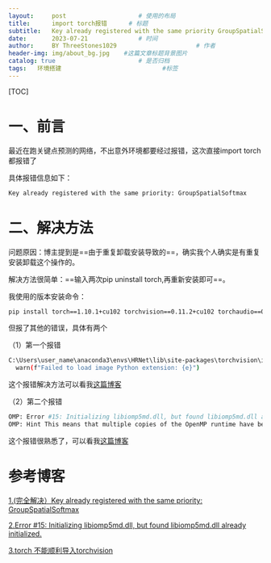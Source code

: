 ```yaml
---
layout:     post   				    # 使用的布局
title:      import torch报错		# 标题 
subtitle:   Key already registered with the same priority GroupSpatialSoftmax  #副标题
date:       2023-07-21 				# 时间
author:     BY ThreeStones1029 						# 作者
header-img: img/about_bg.jpg 	#这篇文章标题背景图片
catalog: true 						# 是否归档
tags:	环境搭建							#标签
---
```


[TOC]

# 一、前言

最近在跑关键点预测的网络，不出意外环境都要经过报错，这次直接import torch都报错了

具体报错信息如下：

```bash
Key already registered with the same priority: GroupSpatialSoftmax 
```

# 二、解决方法

问题原因：博主提到是==由于重复卸载安装导致的==，确实我个人确实是有重复安装卸载这个操作的。

解决方法很简单：==输入两次pip uninstall torch,再重新安装即可==。

我使用的版本安装命令：

```bash
pip install torch==1.10.1+cu102 torchvision==0.11.2+cu102 torchaudio==0.10.1 -f https://download.pytorch.org/whl/cu102/torch_stable.html
```

但报了其他的错误，具体有两个

（1）第一个报错

```bash
C:\Users\user_name\anaconda3\envs\HRNet\lib\site-packages\torchvision\io\image.py:11: UserWarning: Failed to load image Python extension: Could not find module 'C:\Users\user_name\anaconda3\envs\HRNet\Lib\site-packages\torchvision\image.pyd' (or one of its dependencies). Try using the full path with constructor syntax.
  warn(f"Failed to load image Python extension: {e}")
```

这个报错解决方法可以看我[这篇博客](https://blog.csdn.net/SL1029_/article/details/131861187?csdn_share_tail=%7B%22type%22%3A%22blog%22%2C%22rType%22%3A%22article%22%2C%22rId%22%3A%22131861187%22%2C%22source%22%3A%22SL1029_%22%7D)

（2）第二个报错

```bash
OMP: Error #15: Initializing libiomp5md.dll, but found libiomp5md.dll already initialized.
OMP: Hint This means that multiple copies of the OpenMP runtime have been linked into the program. That is dangerous, since it can degrade performance or cause incorrect results. The best thing to do is to ensure that only a single OpenMP runtime is linked into the process, e.g. by avoiding static linking of the OpenMP runtime in any library. As an unsafe, unsupported, undocumented workaround you can set the environment variable KMP_DUPLICATE_LIB_OK=TRUE to allow the program to continue to execute, but that may cause crashes or silently produce incorrect results. For more information, please see http://www.intel.com/software/products/support/.
```

这个报错很熟悉了，可以看我[这篇博客](https://blog.csdn.net/SL1029_/article/details/128840668)

# 参考博客

[1.(完全解决）Key already registered with the same priority: GroupSpatialSoftmax](https://blog.csdn.net/qq_43391414/article/details/120096029)

[2.Error #15: Initializing libiomp5md.dll, but found libiomp5md.dll already initialized.](https://blog.csdn.net/SL1029_/article/details/128840668)

[3.torch 不能顺利导入torchvision](https://blog.csdn.net/SL1029_/article/details/131861187?csdn_share_tail=%7B%22type%22%3A%22blog%22%2C%22rType%22%3A%22article%22%2C%22rId%22%3A%22131861187%22%2C%22source%22%3A%22SL1029_%22%7D)

